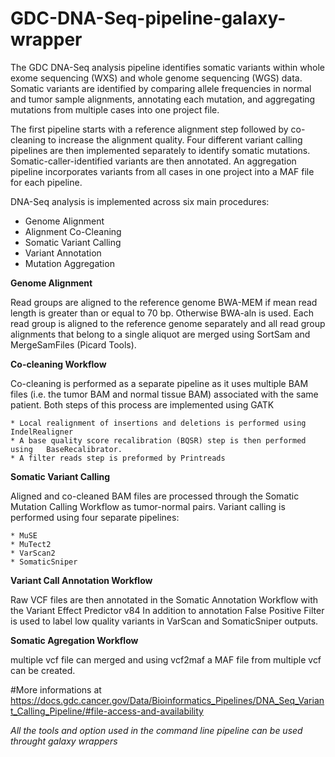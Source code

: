 # GDC-DNA-Seq-pipeline-galaxy-wrapper
The GDC DNA-Seq analysis pipeline identifies somatic variants within whole exome sequencing (WXS) and whole genome sequencing (WGS) data. Somatic variants are identified by comparing allele frequencies in normal and tumor sample alignments, annotating each mutation, and aggregating mutations from multiple cases into one project file.

The first pipeline starts with a reference alignment step followed by co-cleaning to increase the alignment quality. Four different variant calling pipelines are then implemented separately to identify somatic mutations. Somatic-caller-identified variants are then annotated. An aggregation pipeline incorporates variants from all cases in one project into a MAF file for each pipeline.

DNA-Seq analysis is implemented across six main procedures:

   * Genome Alignment
   * Alignment Co-Cleaning
   * Somatic Variant Calling
   * Variant Annotation
   * Mutation Aggregation

**Genome Alignment**

Read groups are aligned to the reference genome BWA-MEM if mean read length is greater than or equal to 70 bp. Otherwise BWA-aln is used.
Each read group is aligned to the reference genome separately and all read group alignments that belong to a single aliquot are merged using SortSam and MergeSamFiles (Picard Tools).

**Co-cleaning Workflow**

Co-cleaning is performed as a separate pipeline as it uses multiple BAM files (i.e. the tumor BAM and normal tissue BAM) associated with the same patient. Both steps of this process are implemented using   GATK

	* Local realignment of insertions and deletions is performed using   IndelRealigner
	* A base quality score recalibration (BQSR) step is then performed using   BaseRecalibrator.
	* A filter reads step is preformed by Printreads

**Somatic Variant Calling** 

Aligned and co-cleaned BAM files are processed through the Somatic Mutation Calling Workflow as tumor-normal pairs.
Variant calling is performed using four separate pipelines:

	* MuSE
	* MuTect2
	* VarScan2
	* SomaticSniper

**Variant Call Annotation Workflow**

Raw VCF files are then annotated in the Somatic Annotation Workflow with the   Variant Effect Predictor v84
In addition to annotation False Positive Filter is used to label low quality variants in VarScan and SomaticSniper outputs.

**Somatic Agregation Workflow**

multiple vcf file can merged and using vcf2maf a MAF file from multiple vcf can be created.

#More informations at 
https://docs.gdc.cancer.gov/Data/Bioinformatics_Pipelines/DNA_Seq_Variant_Calling_Pipeline/#file-access-and-availability

*All the tools and option used in the command line pipeline can be used throught galaxy wrappers*
